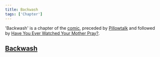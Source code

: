 ```yaml
---
title: Backwash
tags: ['Chapter']
---
```

'Backwash' is a chapter of the [comic](/_wiki/index.md), preceded by [Pillowtalk](/_wiki/pillowtalk.md) and followed by [Have You Ever Watched Your Mother Pray?](/_wiki/have-you-ever-watched-your-mother-pray.md).

## [Backwash](https://tapas.io/episode/1394802)

